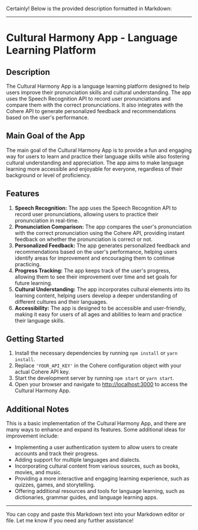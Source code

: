 Certainly! Below is the provided description formatted in Markdown:

---

# Cultural Harmony App - Language Learning Platform

## Description
The Cultural Harmony App is a language learning platform designed to help users improve their pronunciation skills and cultural understanding. The app uses the Speech Recognition API to record user pronunciations and compare them with the correct pronunciations. It also integrates with the Cohere API to generate personalized feedback and recommendations based on the user's performance.

## Main Goal of the App
The main goal of the Cultural Harmony App is to provide a fun and engaging way for users to learn and practice their language skills while also fostering cultural understanding and appreciation. The app aims to make language learning more accessible and enjoyable for everyone, regardless of their background or level of proficiency.

## Features
1. **Speech Recognition:** The app uses the Speech Recognition API to record user pronunciations, allowing users to practice their pronunciation in real-time.
2. **Pronunciation Comparison:** The app compares the user's pronunciation with the correct pronunciation using the Cohere API, providing instant feedback on whether the pronunciation is correct or not.
3. **Personalized Feedback:** The app generates personalized feedback and recommendations based on the user's performance, helping users identify areas for improvement and encouraging them to continue practicing.
4. **Progress Tracking:** The app keeps track of the user's progress, allowing them to see their improvement over time and set goals for future learning.
5. **Cultural Understanding:** The app incorporates cultural elements into its learning content, helping users develop a deeper understanding of different cultures and their languages.
6. **Accessibility:** The app is designed to be accessible and user-friendly, making it easy for users of all ages and abilities to learn and practice their language skills.

## Getting Started
1. Install the necessary dependencies by running `npm install` or `yarn install`.
2. Replace `'YOUR_API_KEY'` in the Cohere configuration object with your actual Cohere API key.
3. Start the development server by running `npm start` or `yarn start`.
4. Open your browser and navigate to [http://localhost:3000](http://localhost:3000) to access the Cultural Harmony App.

## Additional Notes
This is a basic implementation of the Cultural Harmony App, and there are many ways to enhance and expand its features. Some additional ideas for improvement include:
- Implementing a user authentication system to allow users to create accounts and track their progress.
- Adding support for multiple languages and dialects.
- Incorporating cultural content from various sources, such as books, movies, and music.
- Providing a more interactive and engaging learning experience, such as quizzes, games, and storytelling.
- Offering additional resources and tools for language learning, such as dictionaries, grammar guides, and language learning apps.

---

You can copy and paste this Markdown text into your Markdown editor or file. Let me know if you need any further assistance!